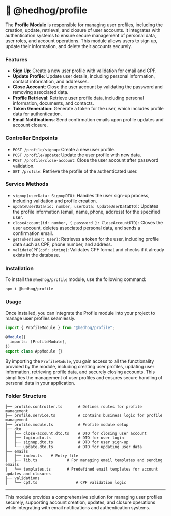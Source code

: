 # 🦔 @hedhog/profile

The **Profile Module** is responsible for managing user profiles, including the creation, update, retrieval, and closure of user accounts. It integrates with authentication systems to ensure secure management of personal data, user roles, and account operations. This module allows users to sign up, update their information, and delete their accounts securely.

### Features

- **Sign Up**: Create a new user profile with validation for email and CPF.
- **Update Profile**: Update user details, including personal information, contact information, and addresses.
- **Close Account**: Close the user account by validating the password and removing associated data.
- **Profile Retrieval**: Retrieve user profile data, including personal information, documents, and contacts.
- **Token Generation**: Generate a token for the user, which includes profile data for authentication.
- **Email Notifications**: Send confirmation emails upon profile updates and account closure.

### Controller Endpoints

- `POST /profile/signup`: Create a new user profile.
- `POST /profile/update`: Update the user profile with new data.
- `POST /profile/close-account`: Close the user account after password validation.
- `GET /profile`: Retrieve the profile of the authenticated user.

### Service Methods

- `signup(userData: SignupDTO)`: Handles the user sign-up process, including validation and profile creation.
- `updateUserData(id: number, userData: UpdateUserDataDTO)`: Updates the profile information (email, name, phone, address) for the specified user.
- `closeAccount(id: number, { password }: CloseAccountDTO)`: Closes the user account, deletes associated personal data, and sends a confirmation email.
- `getToken(user: User)`: Retrieves a token for the user, including profile data such as CPF, phone number, and address.
- `validateCPF(cpf: string)`: Validates CPF format and checks if it already exists in the database.

### Installation

To install the `@hedhog/profile` module, use the following command:

```bash
npm i @hedhog/profile
```

### Usage

Once installed, you can integrate the Profile module into your project to manage user profiles seamlessly.

```typescript
import { ProfileModule } from "@hedhog/profile";

@Module({
  imports: [ProfileModule],
})
export class AppModule {}
```

By importing the `ProfileModule`, you gain access to all the functionality provided by the module, including creating user profiles, updating user information, retrieving profile data, and securely closing accounts. This simplifies the management of user profiles and ensures secure handling of personal data in your application.

### Folder Structure

```plaintext
├── profile.controller.ts       # Defines routes for profile management
├── profile.service.ts          # Contains business logic for profile management
├── profile.module.ts           # Profile module setup
├── dto
│   ├── close-account.dto.ts    # DTO for closing user account
│   ├── login.dto.ts            # DTO for user login
│   ├── signup.dto.ts           # DTO for user sign-up
│   └── update.dto.ts           # DTO for updating user data
├── emails
│   ├── index.ts    # Entry file
│   ├── lib.ts             # For managing email templates and sending emails
│   └── templates.ts       # Predefined email templates for account updates and closures
├── validations
│   └── cpf.ts                 # CPF validation logic
```

---

This module provides a comprehensive solution for managing user profiles securely, supporting account creation, updates, and closure operations while integrating with email notifications and authentication systems.
